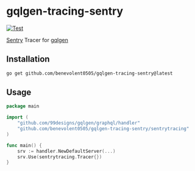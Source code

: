 # gqlgen-tracing-sentry

[![Test](https://github.com/benevolent0505/gqlgen-tracing-sentry/actions/workflows/test.yml/badge.svg)](https://github.com/benevolent0505/gqlgen-tracing-sentry/actions/workflows/test.yml)

[Sentry](https://sentry.io) Tracer for [gqlgen](https://gqlgen.com/)

## Installation

```sh
go get github.com/benevolent0505/gqlgen-tracing-sentry@latest
```

## Usage

```go
package main

import (
    "github.com/99designs/gqlgen/graphql/handler"
    "github.com/benevolent0505/gqlgen-tracing-sentry/sentrytracing"
)

func main() {
    srv := handler.NewDefaultServer(...)
    srv.Use(sentrytracing.Tracer{})
}
```
